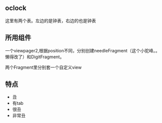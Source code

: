 ## oclock
这里有两个表。左边的是钟表，右边的也是钟表

## 所用组件

一个viewpager2,根据position不同，分别创建needleFragment（这个小驼峰。。懒得改了）和DigitFragment。

两个Fragment里分别套一个自定义view


## 特点

- 丑
- 有tab
- 很丑
- 非常丑

